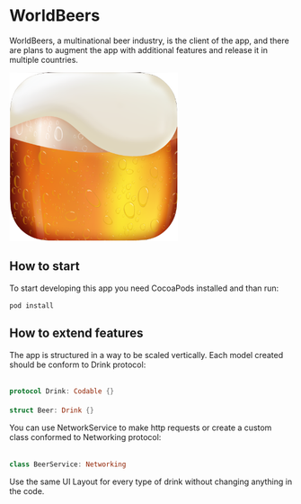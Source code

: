 # WorldBeers

WorldBeers, a multinational beer industry, is the client of the app, and there are plans to augment the app with additional features and release it in multiple countries.

<img src="https://raw.githubusercontent.com/HaraldBregu/WorldBeers/master/icon.png?token=GHSAT0AAAAAAB7NRNOHAWIF2TH5RWGGAMKYZACOS5A"  width="300" height="300">

## How to start
To start developing this app you need CocoaPods installed and than run:

```
pod install
```

## How to extend features

The app is structured in a way to be scaled vertically. 
Each model created should be conform to Drink protocol:

```swift

protocol Drink: Codable {}

struct Beer: Drink {}

```

You can use NetworkService to make http requests or create a custom class conformed to Networking protocol:

```swift

class BeerService: Networking

```

Use the same UI Layout for every type of drink without changing anything in the code.
